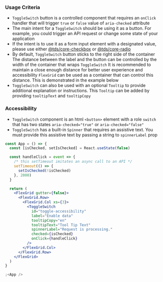 ### Usage Criteria

- `ToggleSwitch` button is a controlled component that requires an `onClick` handler that will trigger `true` or `false` value of `aria-checked` attribute
- The main intent for a `ToggleSwitch` should be using it as a button. For example, you could trigger an API request or change some state of your application
- If the intent is to use it as a form input element with a designated value, please use either [@tds/core-checkbox](https://tds.telus.com/components/index.html#checkbox) or [@tds/core-radio](https://tds.telus.com/components/index.html#radio)
- By default, `ToggleSwitch` button sticks to the right side of the container
  The distance between the label and the button can be controlled by the width of the container that wraps `ToggleSwitch`
  It is recommended to maintain a close enough distance for better user experience and accessibility
  `FlexGrid` can be used as a container that can control this distance. This is demonstrated in the example below
- `ToggleSwitch` can also be used with an optional `Tooltip` to provide additional explanation or instructions. This `Tooltip` can be added by providing `tooltipText` and `tooltipCopy`

### Accessibility

- `ToggleSwitch` component is an html `<button>` element with a role `switch` that has two states `aria-checked="true"` or `aria-checked="false"`
- `ToggleSwitch` has a built-in `Spinner` that requires an assistive text. You must provide this assistive text by passing a string to `spinnerLabel` prop

```jsx
const App = () => {
  const [isChecked, setIsChecked] = React.useState(false)

  const handleClick = event => {
    /* this setTimeout imitates an async call to an API */
    setTimeout(() => {
      setIsChecked(!isChecked)
    }, 2000)
  }

  return (
    <FlexGrid gutter={false}>
      <FlexGrid.Row>
        <FlexGrid.Col xs={3}>
          <ToggleSwitch
            id="toggle-accessibility"
            label="Enable data"
            tooltipCopy="en"
            tooltipText="Tool Tip Text"
            spinnerLabel="Request is processing."
            checked={isChecked}
            onClick={handleClick}
          />
        </FlexGrid.Col>
      </FlexGrid.Row>
    </FlexGrid>
  )
}

;<App />
```
